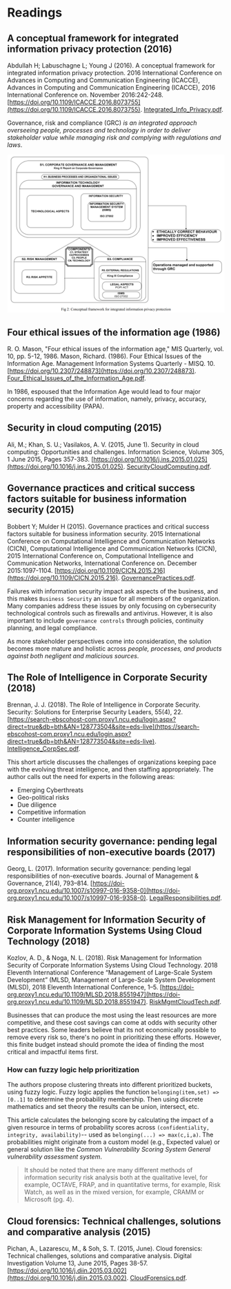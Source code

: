 # Readings

## A conceptual framework for integrated information privacy protection (2016)

Abdullah H; Labuschagne L; Young J (2016). A conceptual framework for integrated information privacy protection. 2016 International Conference on Advances in Computing and Communication Engineering (ICACCE), Advances in Computing and Communication Engineering (ICACCE), 2016 International Conference on. November 2016:242-248. [https://doi.org/10.1109/ICACCE.2016.8073755](https://doi.org/10.1109/ICACCE.2016.8073755). [Integrated_Info_Privacy.pdf](Integrated_Info_Privacy.pdf).

Governance, risk and compliance (GRC) _is an integrated approach overseeing people, processes and technology in order to deliver stakeholder value while managing risk and complying with regulations and laws_.

![grc_components.png](grc_components.png)

## Four ethical issues of the information age (1986)

R. O. Mason, "Four ethical issues of the information age," MIS Quarterly, vol. 10, pp. 5-12, 1986. 
Mason, Richard. (1986). Four Ethical Issues of the Information Age. Management Information Systems Quarterly - MISQ. 10. [https://doi.org/10.2307/248873](https://doi.org/10.2307/248873). [Four_Ethical_Issues_of_the_Information_Age.pdf](Four_Ethical_Issues_of_the_Information_Age.pdf).

In 1986, espoused that the Information Age would lead to four major concerns regarding the use of information, namely, privacy, accuracy, property and accessibility (PAPA).

## Security in cloud computing (2015)

Ali, M.; Khan, S. U.; Vasilakos, A. V. (2015, June 1). Security in cloud computing: Opportunities and challenges. Information Science, Volume 305, 1 June 2015, Pages 357-383. [https://doi.org/10.1016/j.ins.2015.01.025](https://doi.org/10.1016/j.ins.2015.01.025). [SecurityCloudComputing.pdf](SecurityCloudComputing.pdf).

## Governance practices and critical success factors suitable for business information security (2015)

Bobbert Y; Mulder H (2015). Governance practices and critical success factors suitable for business information security. 2015 International Conference on Computational Intelligence and Communication Networks (CICN), Computational Intelligence and Communication Networks (CICN), 2015 International Conference on, Computational Intelligence and Communication Networks, International Conference on. December 2015:1097-1104. [https://doi.org/10.1109/CICN.2015.216](https://doi.org/10.1109/CICN.2015.216). [GovernancePractices.pdf](GovernancePractices.pdf).

Failures with information security impact ask aspects of the business, and this makes `Business Security` an issue for all members of the organization.  Many companies address these issues by only focusing on cybersecurity technological controls such as firewalls and antivirus.  However, it is also important to include `governance controls` through policies, continuity planning, and legal compliance.  

As more stakeholder perspectives come into consideration, the solution becomes more mature and holistic across  _people, processes, and products against both negligent and malicious sources_.

## The Role of Intelligence in Corporate Security (2018)

Brennan, J. J. (2018). The Role of Intelligence in Corporate Security. Security: Solutions for Enterprise Security Leaders, 55(4), 22. [https://search-ebscohost-com.proxy1.ncu.edu/login.aspx?direct=true&db=bth&AN=128773504&site=eds-live](https://search-ebscohost-com.proxy1.ncu.edu/login.aspx?direct=true&db=bth&AN=128773504&site=eds-live). [Intelligence_CorpSec.pdf](Intelligence_CorpSec.pdf).

This short article discusses the challenges of organizations keeping pace with the evolving threat intelligence, and then staffing appropriately.  The author calls out the need for experts in the following areas:

- Emerging Cyberthreats
- Geo-political risks
- Due diligence
- Competitive information
- Counter intelligence 

## Information security governance: pending legal responsibilities of non-executive boards (2017)

Georg, L. (2017). Information security governance: pending legal responsibilities of non-executive boards. Journal of Management & Governance, 21(4), 793–814. [https://doi-org.proxy1.ncu.edu/10.1007/s10997-016-9358-0](https://doi-org.proxy1.ncu.edu/10.1007/s10997-016-9358-0). [LegalResponsibilities.pdf](LegalResponsibilities.pdf).

## Risk Management for Information Security of Corporate Information Systems Using Cloud Technology (2018)

Kozlov, A. D., & Noga, N. L. (2018). Risk Management for Information Security of Corporate Information Systems Using Cloud Technology. 2018 Eleventh International Conference “Management of Large-Scale System Development” (MLSD, Management of Large-Scale System Development (MLSD), 2018 Eleventh International Conference, 1–5. [https://doi-org.proxy1.ncu.edu/10.1109/MLSD.2018.8551947](https://doi-org.proxy1.ncu.edu/10.1109/MLSD.2018.8551947). [RiskMgmtCloudTech.pdf](RiskMgmtCloudTech.pdf).

Businesses that can produce the most using the least resources are more competitive, and these cost savings can come at odds with security other best practices.  Some leaders believe that its not economically possible to remove every risk so, there's no point in prioritizing these efforts.  However, this finite budget instead should promote the idea of finding the most critical and impactful items first.   

### How can fuzzy logic help prioritization

The authors propose clustering threats into different prioritized buckets, using fuzzy logic.  Fuzzy logic applies the function `belonging(item,set) => [0..1]`  to determine the probability membership.  Then using discrete mathematics and set theory the results can be union, intersect, etc.

This article calculates the belonging score by calculating the impact of a given resource in terms of probability scores across `(confidentiality, integrity, availability)`--  used as `belonging(...) => max(c,i,a)`.  The probabilities might originate from a custom model (e.g., Expected value) or general solution like the  _Common Vulnerability Scoring System General vulnerability assessment system_.

> It should be noted that there are many different methods of information security risk analysis both at the  qualitative level, for example, OCTAVE, FRAP, and in quantitative terms, for example, Risk Watch, as well as in the mixed version, for example, CRAMM or Microsoft (pg. 4).

## Cloud forensics: Technical challenges, solutions and comparative analysis (2015)

Pichan, A., Lazarescu, M., & Soh, S. T. (2015, June). Cloud forensics: Technical challenges, solutions and comparative analysis. Digital Investigation Volume 13, June 2015, Pages 38-57. [https://doi.org/10.1016/j.diin.2015.03.002](https://doi.org/10.1016/j.diin.2015.03.002). [CloudForensics.pdf](CloudForensics.pdf).
